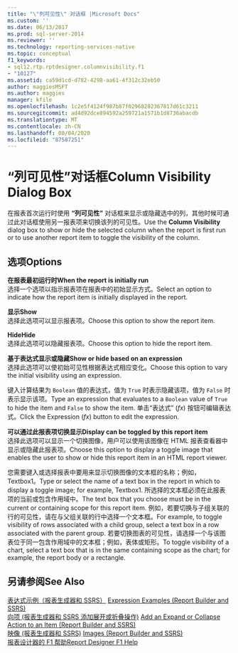 ```yaml
---
title: "\"列可见性\" 对话框 |Microsoft Docs"
ms.custom: ''
ms.date: 06/13/2017
ms.prod: sql-server-2014
ms.reviewer: ''
ms.technology: reporting-services-native
ms.topic: conceptual
f1_keywords:
- sql12.rtp.rptdesigner.columnvisibility.f1
- "10127"
ms.assetid: ca59d1cd-d782-4298-aa61-4f312c32eb50
author: maggiesMSFT
ms.author: maggies
manager: kfile
ms.openlocfilehash: 1c2e5f4124f987b87f02968282367817d61c3211
ms.sourcegitcommit: ad4d92dce894592a259721a1571b1d8736abacdb
ms.translationtype: MT
ms.contentlocale: zh-CN
ms.lasthandoff: 08/04/2020
ms.locfileid: "87587251"
---
```

# <a name="column-visibility-dialog-box"></a><span data-ttu-id="be9ed-102">“列可见性”对话框</span><span class="sxs-lookup"><span data-stu-id="be9ed-102">Column Visibility Dialog Box</span></span>
  <span data-ttu-id="be9ed-103">在报表首次运行时使用 **“列可见性”** 对话框来显示或隐藏选中的列，其他时候可通过此对话框使用另一报表项来切换该列的可见性。</span><span class="sxs-lookup"><span data-stu-id="be9ed-103">Use the **Column Visibility** dialog box to show or hide the selected column when the report is first run or to use another report item to toggle the visibility of the column.</span></span>  
  
## <a name="options"></a><span data-ttu-id="be9ed-104">选项</span><span class="sxs-lookup"><span data-stu-id="be9ed-104">Options</span></span>  
 <span data-ttu-id="be9ed-105">**在报表最初运行时**</span><span class="sxs-lookup"><span data-stu-id="be9ed-105">**When the report is initially run**</span></span>  
 <span data-ttu-id="be9ed-106">选择一个选项以指示报表项在报表中的初始显示方式。</span><span class="sxs-lookup"><span data-stu-id="be9ed-106">Select an option to indicate how the report item is initially displayed in the report.</span></span>  
  
 <span data-ttu-id="be9ed-107">**显示**</span><span class="sxs-lookup"><span data-stu-id="be9ed-107">**Show**</span></span>  
 <span data-ttu-id="be9ed-108">选择此选项可以显示报表项。</span><span class="sxs-lookup"><span data-stu-id="be9ed-108">Choose this option to show the report item.</span></span>  
  
 <span data-ttu-id="be9ed-109">**Hide**</span><span class="sxs-lookup"><span data-stu-id="be9ed-109">**Hide**</span></span>  
 <span data-ttu-id="be9ed-110">选择此选项可以隐藏报表项。</span><span class="sxs-lookup"><span data-stu-id="be9ed-110">Choose this option to hide the report item.</span></span>  
  
 <span data-ttu-id="be9ed-111">**基于表达式显示或隐藏**</span><span class="sxs-lookup"><span data-stu-id="be9ed-111">**Show or hide based on an expression**</span></span>  
 <span data-ttu-id="be9ed-112">选择此选项可以使初始可见性根据表达式相应变化。</span><span class="sxs-lookup"><span data-stu-id="be9ed-112">Choose this option to vary the initial visibility using an expression.</span></span>  
  
 <span data-ttu-id="be9ed-113">键入计算结果为 `Boolean` 值的表达式，值为 `True` 时表示隐藏该项，值为 `False` 时表示显示该项。</span><span class="sxs-lookup"><span data-stu-id="be9ed-113">Type an expression that evaluates to a `Boolean` value of `True` to hide the item and `False` to show the item.</span></span> <span data-ttu-id="be9ed-114">单击“表达式” (*fx*) 按钮可编辑表达式。</span><span class="sxs-lookup"><span data-stu-id="be9ed-114">Click the Expression (*fx*) button to edit the expression.</span></span>  
  
 <span data-ttu-id="be9ed-115">**可以通过此报表项切换显示**</span><span class="sxs-lookup"><span data-stu-id="be9ed-115">**Display can be toggled by this report item**</span></span>  
 <span data-ttu-id="be9ed-116">选择此选项可以显示一个切换图像，用户可以使用该图像在 HTML 报表查看器中显示或隐藏此报表项。</span><span class="sxs-lookup"><span data-stu-id="be9ed-116">Choose this option to display a toggle image that enables the user to show or hide this report item in an HTML report viewer.</span></span>  
  
 <span data-ttu-id="be9ed-117">您需要键入或选择报表中要用来显示切换图像的文本框的名称；例如，Textbox1。</span><span class="sxs-lookup"><span data-stu-id="be9ed-117">Type or select the name of a text box in the report in which to display a toggle image; for example, Textbox1.</span></span> <span data-ttu-id="be9ed-118">所选择的文本框必须在此报表项的当前或包含作用域中。</span><span class="sxs-lookup"><span data-stu-id="be9ed-118">The text box that you choose must be in the current or containing scope for this report item.</span></span> <span data-ttu-id="be9ed-119">例如，若要切换与子组关联的行的可见性，请在与父组关联的行中选择一个文本框。</span><span class="sxs-lookup"><span data-stu-id="be9ed-119">For example, to toggle visibility of rows associated with a child group, select a text box in a row associated with the parent group.</span></span> <span data-ttu-id="be9ed-120">若要切换图表的可见性，请选择一个与该图表位于同一包含作用域中的文本框；例如，表体或矩形。</span><span class="sxs-lookup"><span data-stu-id="be9ed-120">To toggle visibility of a chart, select a text box that is in the same containing scope as the chart; for example, the report body or a rectangle.</span></span>  
  
## <a name="see-also"></a><span data-ttu-id="be9ed-121">另请参阅</span><span class="sxs-lookup"><span data-stu-id="be9ed-121">See Also</span></span>  
 <span data-ttu-id="be9ed-122">[表达式示例（报表生成器和 SSRS）](report-design/expression-examples-report-builder-and-ssrs.md) </span><span class="sxs-lookup"><span data-stu-id="be9ed-122">[Expression Examples &#40;Report Builder and SSRS&#41;](report-design/expression-examples-report-builder-and-ssrs.md) </span></span>  
 <span data-ttu-id="be9ed-123">[向项 &#40;报表生成器和 SSRS 添加展开或折叠操作&#41;](report-design/add-an-expand-or-collapse-action-to-an-item-report-builder-and-ssrs.md) </span><span class="sxs-lookup"><span data-stu-id="be9ed-123">[Add an Expand or Collapse Action to an Item &#40;Report Builder and SSRS&#41;](report-design/add-an-expand-or-collapse-action-to-an-item-report-builder-and-ssrs.md) </span></span>  
 <span data-ttu-id="be9ed-124">[映像 &#40;报表生成器和 SSRS&#41;](report-design/images-report-builder-and-ssrs.md) </span><span class="sxs-lookup"><span data-stu-id="be9ed-124">[Images &#40;Report Builder and SSRS&#41;](report-design/images-report-builder-and-ssrs.md) </span></span>  
 [<span data-ttu-id="be9ed-125">报表设计器的 F1 帮助</span><span class="sxs-lookup"><span data-stu-id="be9ed-125">Report Designer F1 Help</span></span>](tools/report-designer-f1-help.md)  
  
  
